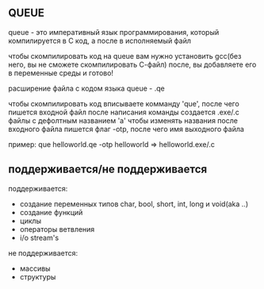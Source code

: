 ## QUEUE
queue - это императивный язык программирования, который компилируется в С код, а после в исполняемый файл

чтобы скомпилировать код на queue вам нужно установить gcc(без него, вы не сможете скомпилировать С-файл)
после, вы добавляете его в переменные среды и готово!

расширение файла с кодом языка queue - .qe

чтобы скомпилировать код вписываете комманду 'que', после чего пишется входной файл
после написания команды создается .exe/.c файлы с дефолтным названием 'a'
чтобы изменять названия после входного файла пишется флаг -otp, после чего имя выходного файла

пример:
que helloworld.qe -otp helloworld => helloworld.exe/.c


## поддерживается/не поддерживается
поддерживается:
- создание переменных типов char, bool, short, int, long и void(aka ..)
- создание функций
- циклы
- операторы ветвления
- i/o stream's

не поддерживается:
- массивы
- структуры
